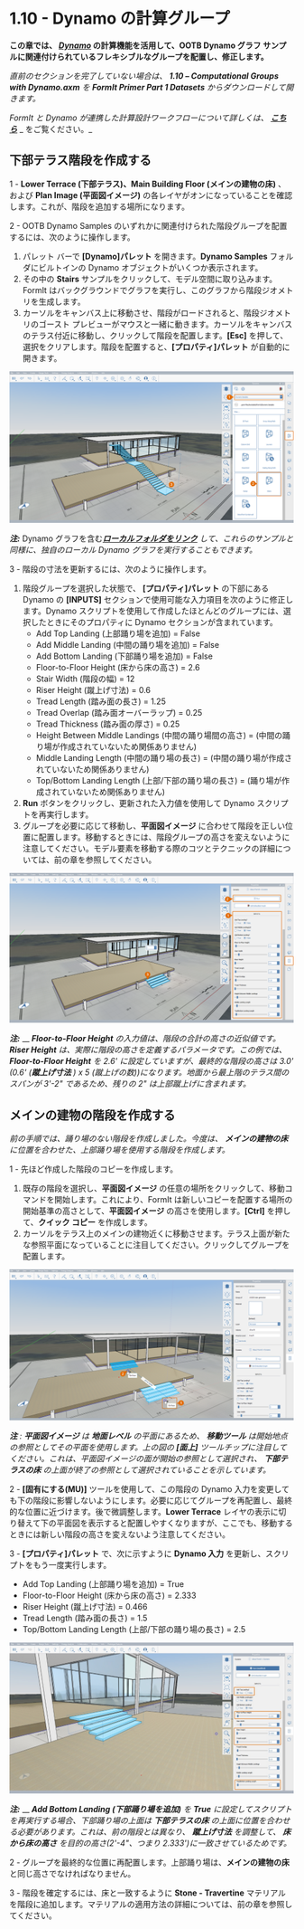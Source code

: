 # 1.10 - Dynamo の計算グループ

__この章では、 [_**Dynamo**_](http://dynamobim.org) の計算機能を活用して、OOTB Dynamo グラフ サンプルに関連付けられているフレキシブルなグループを配置し、修正します。__

_直前のセクションを完了していない場合は、_ _**1.10 – Computational Groups with Dynamo.axm**_ _を_ _**FormIt Primer Part 1 Datasets** からダウンロードして開きます。_

_FormIt と Dynamo が連携した計算設計ワークフローについて詳しくは、_ [_**こちら**_](http://formit.autodesk.com/page/formit-dynamo) _ をご覧ください。_

## **下部テラス階段を作成する**

1 - **Lower Terrace (下部テラス)、Main Building Floor (メインの建物の床)** 、および **Plan Image (平面図イメージ)** の各レイヤがオンになっていることを確認します。これが、階段を追加する場所になります。

2 - OOTB Dynamo Samples のいずれかに関連付けられた階段グループを配置するには、次のように操作します。

1. パレット バーで **[Dynamo]パレット** を開きます。**Dynamo Samples** フォルダにビルトインの Dynamo オブジェクトがいくつか表示されます。
2. その中の **Stairs** サンプルをクリックして、モデル空間に取り込みます。FormIt はバックグラウンドでグラフを実行し、このグラフから階段ジオメトリを生成します。
3. カーソルをキャンバス上に移動させ、階段がロードされると、階段ジオメトリのゴースト プレビューがマウスと一緒に動きます。カーソルをキャンバスのテラス付近に移動し、クリックして階段を配置します。**[Esc]** を押して、選択をクリアします。階段を配置すると、**[プロパティ]パレット** が自動的に開きます。

![](<../../.gitbook/assets/0 (15) (1).png>)

_**注:**_ Dynamo グラフを含む[_**ローカルフォルダをリンク**_](https://formit.autodesk.com/page/formit-dynamo#dynamo-getting-started) _して、これらのサンプルと同様に、独自のローカル Dynamo グラフを実行することもできます。_

3 - 階段の寸法を更新するには、次のように操作します。

1. 階段グループを選択した状態で、 **[プロパティ]パレット** の下部にある Dynamo の **[INPUTS]** セクションで使用可能な入力項目を次のように修正します。Dynamo スクリプトを使用して作成したほとんどのグループには、選択したときにそのプロパティに Dynamo セクションが含まれています。
   * Add Top Landing \(上部踊り場を追加\) = False
   * Add Middle Landing \(中間の踊り場を追加\) = False
   * Add Bottom Landing \(下部踊り場を追加\) = False
   * Floor-to-Floor Height \(床から床の高さ\) = 2.6
   * Stair Width \(階段の幅\) = 12
   * Riser Height \(蹴上げ寸法\) = 0.6
   * Tread Length \(踏み面の長さ\) = 1.25
   * Tread Overlap \(踏み面オーバーラップ\) = 0.25
   * Tread Thickness \(踏み面の厚さ\) = 0.25
   * Height Between Middle Landings (中間の踊り場間の高さ) = (中間の踊り場が作成されていないため関係ありません)
   * Middle Landing Length (中間の踊り場の長さ) = (中間の踊り場が作成されていないため関係ありません)
   * Top/Bottom Landing Length (上部/下部の踊り場の長さ) = (踊り場が作成されていないため関係ありません)
2. **Run** ボタンをクリックし、更新された入力値を使用して Dynamo スクリプトを再実行します。
3. グループを必要に応じて移動し、**平面図イメージ** に合わせて階段を正しい位置に配置します。移動するときには、階段グループの高さを変えないように注意してください。モデル要素を移動する際のコツとテクニックの詳細については、前の章を参照してください。

![](<../../.gitbook/assets/1 (11).png>)

_**注:**_ __ _**Floor-to-Floor Height**_ _の入力値は、階段の合計の高さの近似値です。_ _**Riser Height**_ _は、実際に階段の高さを定義するパラメータです。この例では、_ _**Floor-to-Floor Height**_ _を 2.6' に設定していますが、最終的な階段の高さは 3.0' (0.6' (**蹴上げ寸法** ) x 5 (蹴上げの数))になります。地面から最上階のテラス間のスパンが 3'-2" であるため、残りの 2" は上部蹴上げに含まれます。_

## **メインの建物の階段を作成する**

_前の手順では、踊り場のない階段を作成しました。今度は、_ _**メインの建物の床** に位置を合わせた、上部踊り場を使用する階段を作成します。_

1 - 先ほど作成した階段のコピーを作成します。

1. 既存の階段を選択し、**平面図イメージ** の任意の場所をクリックして、移動コマンドを開始します。これにより、FormIt は新しいコピーを配置する場所の開始基準の高さとして、**平面図イメージ** の高さを使用します。**[Ctrl]** を押して、**クイック コピー** を作成します。
2. カーソルをテラス上のメインの建物近くに移動させます。テラス上面が新たな参照平面になっていることに注目してください。クリックしてグループを配置します。

![](<../../.gitbook/assets/2 (9) (1).png>)

_**注**_ _:_ _**平面図イメージ**_ _は_ _**地面レベル**_ _の平面にあるため、_ _**移動ツール**_ _は開始地点の参照としてその平面を使用します。上の図の_ _**[面上]**_ _ツールチップに注目してください。これは、平面図イメージの面が開始の参照として選択され、_ _**下部テラスの床**_ _の上面が終了の参照として選択されていることを示しています。_

2 - **[固有にする(MU)]** ツールを使用して、この階段の Dynamo 入力を変更しても下の階段に影響しないようにします。必要に応じてグループを再配置し、最終的な位置に近づけます。後で微調整します。**Lower Terrace** レイヤの表示に切り替えて下の平面図を表示すると配置しやすくなりますが、ここでも、移動するときには新しい階段の高さを変えないよう注意してください。

3 - **[プロパティ]パレット** で、次に示すように **Dynamo 入力** を更新し、スクリプトをもう一度実行します。

* Add Top Landing (上部踊り場を追加) = True
* Floor-to-Floor Height (床から床の高さ) = 2.333
* Riser Height (蹴上げ寸法) = 0.466
* Tread Length (踏み面の長さ) = 1.5
* Top/Bottom Landing Length (上部/下部の踊り場の長さ) = 2.5

![](<../../.gitbook/assets/3 (1).jpeg>)

_**注:**_ __ _**Add Bottom Landing (下部踊り場を追加)**_ _を_ _**True**_ _に設定してスクリプトを再実行する場合、下部踊り場の上面は_ _**下部テラスの床** の上面に位置を合わせる必要があります。これは、前の階段とは異なり、_ _**蹴上げ寸法**_ _を調整して、_ _**床から床の高さ**_ _を目的の高さ(2'-4"、つまり 2.333')に一致させているためです。_

2 - グループを最終的な位置に再配置します。上部踊り場は、**メインの建物の床** と同じ高さでなければなりません。

3 - 階段を確定するには、床と一致するように **Stone - Travertine** マテリアルを階段に追加します。マテリアルの適用方法の詳細については、前の章を参照してください。
